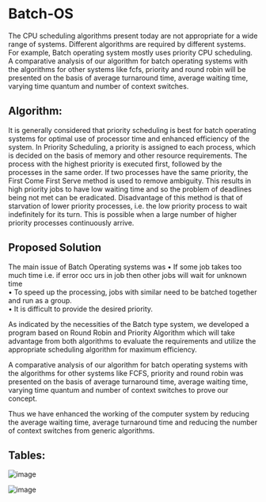 # Batch-OS

The CPU scheduling algorithms present today are not appropriate for a wide range of systems. Different algorithms are required by different systems. For example, Batch operating system mostly uses priority CPU scheduling. A comparative analysis of our algorithm for batch operating systems with the algorithms for other systems like fcfs, priority and round robin will be presented on the basis of average turnaround time, average waiting time, varying time quantum and number of context switches.

## Algorithm:
It is generally considered that priority scheduling is best for batch operating systems for optimal use of processor time and enhanced efficiency of the system. In Priority Scheduling, a priority is assigned to each process, which is decided on the basis of memory and other resource requirements. The process with the highest priority is executed first, followed by the processes in the same order. If two processes have the same priority, the First Come First Serve method is used to remove ambiguity. This results in high priority jobs to have low waiting time and so the problem of deadlines being not met can be eradicated. Disadvantage of this method is that of starvation of lower priority processes, i.e. the low priority process to wait indefinitely for its turn. This is possible when a large number of higher priority processes continuously arrive.

## Proposed Solution
The main issue of Batch Operating systems was
• If some job takes too much time i.e. if error occ urs in job then other jobs will wait for unknown time<br>
• To speed up the processing, jobs with similar need to be batched together and run as a group.<br>
• It is difficult to provide the desired priority. <br>

As indicated by the necessities of the Batch type system, we developed a program based on Round Robin and Priority Algorithm which will take advantage from both algorithms to evaluate the requirements and utilize the appropriate scheduling algorithm for maximum efficiency. <br>

A comparative analysis of our algorithm for batch operating systems with the algorithms for other systems like FCFS, priority and round robin was presented on the basis of average turnaround time, average waiting time, varying time quantum and number of context switches to prove our concept.<br>

Thus we have enhanced the working of the computer system by reducing the average waiting time, average turnaround time and reducing the number of context switches
from generic algorithms.<br>
  
## Tables:
![image](https://user-images.githubusercontent.com/70879718/173279903-1c07ba35-5138-46ae-88a1-91209f63b49a.png)

![image](https://user-images.githubusercontent.com/70879718/173279960-c6067410-7066-47af-98d5-68680117a087.png)
